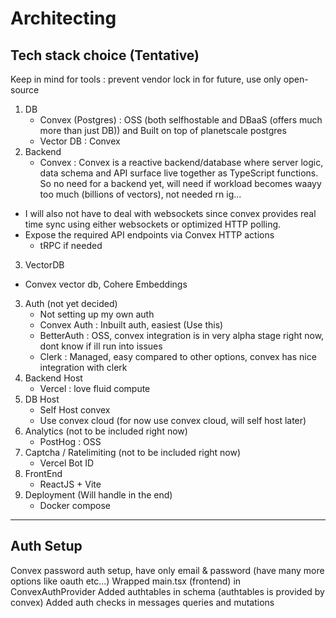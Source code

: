 # Architecting
## Tech stack choice (Tentative)
Keep in mind for tools : prevent vendor lock in for future, use only open-source
1. DB
	- Convex (Postgres) : OSS (both selfhostable and DBaaS (offers much more than just DB)) and Built on top of planetscale postgres
	- Vector DB : Convex
2. Backend
	- Convex : Convex is a reactive backend/database where server logic, data schema and API surface live together as TypeScript functions. So no need for a backend yet, will need if workload becomes waayy too much (billions of vectors), not needed rn ig...
  - I will also not have to deal with websockets since convex provides real time sync using either websockets or optimized HTTP polling.
  - Expose the required API endpoints via Convex HTTP actions
	- tRPC if needed
3. VectorDB
  - Convex vector db, Cohere Embeddings
3. Auth (not yet decided)
	- Not setting up my own auth
	- Convex Auth : Inbuilt auth, easiest (Use this)
	- BetterAuth : OSS, convex integration is in very alpha stage right now, dont know if ill run into issues
	- Clerk : Managed, easy compared to other options, convex has nice integration with clerk
4. Backend Host
	- Vercel : love fluid compute
5. DB Host
	- Self Host convex
	- Use convex cloud (for now use convex cloud, will self host later)
6. Analytics (not to be included right now)
	- PostHog : OSS
7. Captcha / Ratelimiting (not to be included right now)
	- Vercel Bot ID
8. FrontEnd
	- ReactJS + Vite
9. Deployment (Will handle in the end)
	- Docker compose

---

## Auth Setup
Convex password auth setup, have only email & password (have many more options like oauth etc...)
Wrapped main.tsx (frontend) in ConvexAuthProvider
Added authtables in schema (authtables is provided by convex)
Added auth checks in messages queries and mutations

